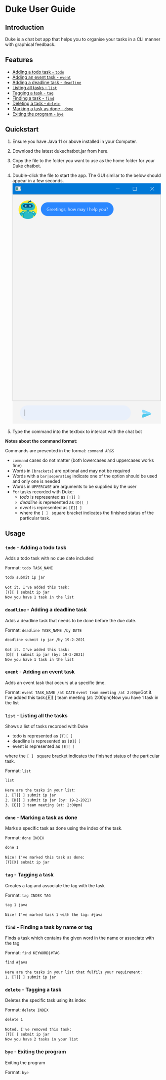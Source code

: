 # Duke User Guide

## Introduction

Duke is a chat bot app that helps you to organise your tasks in a CLI manner with graphical feedback.

## Features
- [Adding a todo task - `todo`](#todo)
- [Adding an event task - `event`](#event)
- [Adding a deadline task - `deadline`](#deadline)
- [Listing all tasks - `list`](#list)
- [Tagging a task - `tag`](#tag)
- [Finding a task - `find`](#find)
- [Deleting a task - `delete`](#delete)
- [Marking a task as done - `done`](#done)
- [Exiting the program - `bye`](#bye) 

## Quickstart
1. Ensure you have Java 11 or above installed in your Computer.

1. Download the latest dukechatbot.jar from here.

1. Copy the file to the folder you want to use as the home folder for your Duke chatbot.

1. Double-click the file to start the app. The GUI similar to the below should appear in a few seconds.
   ![img.png](img.png)
1. Type the command into the textbox to interact with the chat bot

**Notes about the command format:**

Commands are presented in the format: `command ARGS`

- `command` cases do not matter (both lowercases and uppercases works fine)
- Words in `[brackets]` are optional and may not be required
- Words with a `bar|seperating` indicate one of the option should be used and only one is needed
- Words in `UPPERCASE` are arguments to be supplied by the user
- For tasks recorded with Duke:
    - *todo* is represented as `[T][ ]`
    - *deadline* is represented as `[D][ ]`
    - *event* is represented as `[E][ ]`
    - where the `[ ] ` square bracket indicates the finished status of the particular task.
    
## Usage

### <a name="todo">`todo` - Adding a todo task</a>

Adds a todo task with no due date included

Format: `todo TASK_NAME`
```
todo submit ip jar 

Got it. I've added this task:
[T][ ] submit ip jar 
Now you have 1 task in the list
```
###  <a name="deadline">`deadline` - Adding a deadline task</a>

Adds a deadline task that needs to be done before the due date.

Format: `deadline TASK_NAME /by DATE`

```
deadline submit ip jar /by 19-2-2021

Got it. I've added this task:
[D][ ] submit ip jar (by: 19-2-2021)
Now you have 1 task in the list
```

###  <a name="event">`event` - Adding an event task</a>

Adds an event task that occurs at a specific time.

Format: `event TASK_NAME /at DATE`
`event team meeting /at 2:00pm`Got it. I've added this task:[E][ ] team meeting (at: 2:00pm)Now you have 1 task in the list
### <a name="list">`list` - Listing all the tasks</a>

Shows a list of tasks recorded with Duke

- todo is represented as `[T][ ]`
- deadline is represented as `[D][ ]`
- event is represented as `[E][ ]`

where the `[ ] ` square bracket indicates the finished status of the particular task.

Format: `list`
```
list

Here are the tasks in your list:
1. [T][ ] submit ip jar
2. [D][ ] submit ip jar (by: 19-2-2021)
3. [E][ ] team meeting (at: 2:00pm)
```
### <a name="done">`done` - Marking a task as done</a>

Marks a specific task as done using the index of the task.

Format: `done INDEX`
```
done 1

Nice! I've marked this task as done: 
[T][X] submit ip jar
```
### <a name="tag">`tag` - Tagging a task</a>
Creates a tag and associate the tag with the task

Format: `tag INDEX TAG`
```
tag 1 java

Nice! I've marked task 1 with the tag: #java
```

### <a name="find">`find` - Finding a task by name or tag</a>
Finds a task which contains the given word in the name or associate with the tag

Format: `find KEYWORD|#TAG`
```
find #java

Here are the tasks in your list that fulfils your requirement:
1. [T][ ] submit ip jar
```

### <a name="delete">`delete` - Tagging a task</a>
Deletes the specific task using its index

Format: `delete INDEX`

```
delete 1

Noted. I've removed this task:
[T][ ] submit ip jar
Now you have 2 tasks in your list
```

### <a name="bye">`bye` - Exiting the program </a>

Exiting the program

Format: `bye`